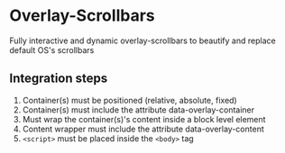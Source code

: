 # Overlay-Scrollbars
Fully interactive and dynamic overlay-scrollbars to beautify and replace default OS's scrollbars

## Integration steps
1. Container(s) must be positioned (relative, absolute, fixed)
2. Container(s) must include the attribute data-overlay-container
3. Must wrap the container(s)'s content inside a block level element
4. Content wrapper must include the attribute data-overlay-content
5. `<script>` must be placed inside the `<body>` tag